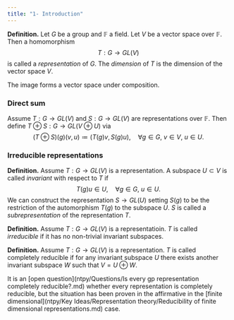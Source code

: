 ```yaml
---
title: "1- Introduction"
---
```


**Definition.** Let $G$ be a group and $\mathbb{F}$ a field. Let $V$ be a vector space over $\mathbb{F}$. Then a homomorphism
$$
T:G\longrightarrow GL(V)
$$
is called a _representation_ of $G$. The _dimension_ of $T$ is the dimension of the vector space $V$.

The image forms a vector space under composition.

### Direct sum
Assume $T:G\to GL(V)$ and $S:G\to GL(V)$ are representations over $\mathbb{F}$. Then define $T\oplus S:G\to GL(V\oplus U)$ via
$$
(T\oplus S)(g)(v,u)\coloneqq (T(g)v,S(g)u),\quad\forall g\in G,\ v\in V,\ u\in U.
$$

### Irreducible representations
**Definition.** Assume $T:G\to GL(V)$ is a representation. A subspace $U\subset V$ is called _invariant_ with respect to $T$ if 
$$
T(g)u\in U,\quad \forall g\in G,\ u\in U.
$$
We can construct the representation $S\to GL(U)$ setting $S(g)$ to be the restriction of the automorphism $T(g)$ to the subspace $U$. $S$ is called a _subrepresentation_ of the representation $T$.

**Definition.** Assume $T:G\to GL(V)$ is a representatioin. $T$ is called _irreducible_ if it has no non-trivial invariant subspaces.

**Definition.** Assume $T:G\to GL(V)$ is a representation. $T$ is called completely reducible if for any invariant subspace $U$ there exists another invariant subspace $W$ such that $V=U\oplus W$.

It is an [open question](ntpy/Questions/Is every gp representation completely reducible?.md) whether every representation is completely reducible, but the situation has been proven in the affirmative in the [finite dimensional](ntpy/Key Ideas/Representation theory/Reducibility of finite dimensional representations.md) case.
